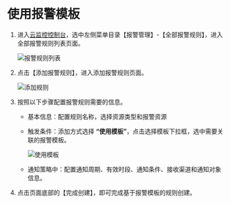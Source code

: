 # 使用报警模板  

1. 进入[云监控控制台](https://cms-console.jdcloud.com/overview)，选中左侧菜单目录【报警管理】-【全部报警规则】，进入全部报警规则列表页面。  

   ![报警规则列表](../../../../../../image/Cloud-Monitor/8-qbbj.png)

2. 点击【添加报警规则】，进入添加报警规则页面。  

   ![添加规则](../../../../../../image/Cloud-Monitor/7-zybjgz-tj.png)

3. 按照以下步骤配置报警规则需要的信息。  

   - 基本信息：配置规则名称，选择资源类型和报警资源  

   - 触发条件：添加方式选择 **“使用模板”**，点击选择模板下拉框，选中需要关联的报警模板。  

     ![使用模板](../../../../../../image/Cloud-Monitor/10-bjgz-tj-mb.png) 

   - 通知策略中：配置通知周期、有效时段、通知条件、接收渠道和通知对象信息。

4. 点击页面底部的【完成创建】，即可完成基于报警模板的规则创建。  

